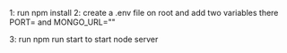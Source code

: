 1: run npm install
2: create a .env file on root and add two variables there 
    PORT= and
    MONGO_URL=""

3: run npm run start to start node server